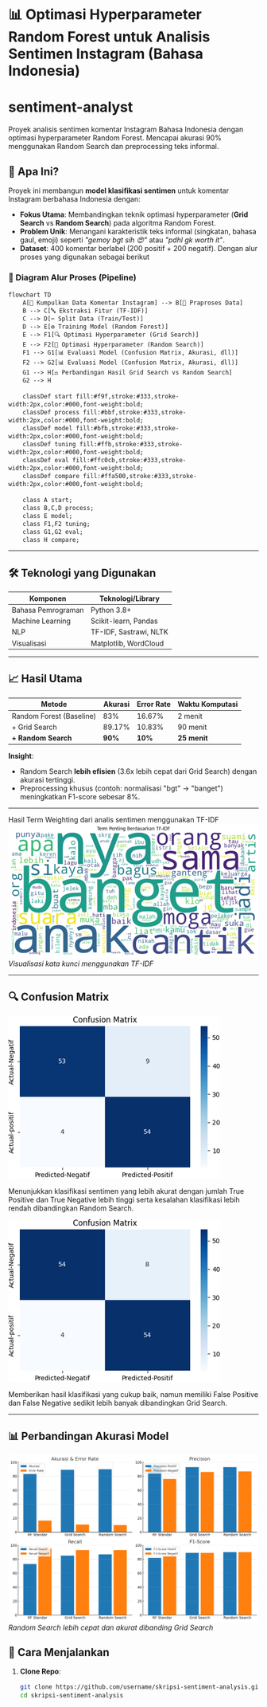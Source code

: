 # 📊 Optimasi Hyperparameter Random Forest untuk Analisis Sentimen Instagram (Bahasa Indonesia)

# sentiment-analyst
Proyek analisis sentimen komentar Instagram Bahasa Indonesia dengan optimasi hyperparameter Random Forest. Mencapai akurasi 90% menggunakan Random Search dan preprocessing teks informal.

## 🎯 **Apa Ini?**
Proyek ini membangun **model klasifikasi sentimen** untuk komentar Instagram berbahasa Indonesia dengan:
- **Fokus Utama**: Membandingkan teknik optimasi hyperparameter (**Grid Search** vs **Random Search**) pada algoritma Random Forest.
- **Problem Unik**: Menangani karakteristik teks informal (singkatan, bahasa gaul, emoji) seperti _"gemoy bgt sih 😍"_ atau _"pdhl gk worth it"_.
- **Dataset**: 400 komentar berlabel (200 positif + 200 negatif).
Dengan alur proses yang digunakan sebagai berikut

### 🔄 Diagram Alur Proses (Pipeline)
```mermaid
flowchart TD
    A[📂 Kumpulkan Data Komentar Instagram] --> B[🧹 Praproses Data]
    B --> C[🔤 Ekstraksi Fitur (TF-IDF)]
    C --> D[✂️ Split Data (Train/Test)]
    D --> E[⚙️ Training Model (Random Forest)]
    E --> F1[🔍 Optimasi Hyperparameter (Grid Search)]
    E --> F2[🎲 Optimasi Hyperparameter (Random Search)]
    F1 --> G1[📊 Evaluasi Model (Confusion Matrix, Akurasi, dll)]
    F2 --> G2[📊 Evaluasi Model (Confusion Matrix, Akurasi, dll)]
    G1 --> H[⚖️ Perbandingan Hasil Grid Search vs Random Search]
    G2 --> H

    classDef start fill:#f9f,stroke:#333,stroke-width:2px,color:#000,font-weight:bold;
    classDef process fill:#bbf,stroke:#333,stroke-width:2px,color:#000,font-weight:bold;
    classDef model fill:#bfb,stroke:#333,stroke-width:2px,color:#000,font-weight:bold;
    classDef tuning fill:#ffb,stroke:#333,stroke-width:2px,color:#000,font-weight:bold;
    classDef eval fill:#ffc0cb,stroke:#333,stroke-width:2px,color:#000,font-weight:bold;
    classDef compare fill:#ffa500,stroke:#333,stroke-width:2px,color:#000,font-weight:bold;

    class A start;
    class B,C,D process;
    class E model;
    class F1,F2 tuning;
    class G1,G2 eval;
    class H compare;
```

---

## 🛠 **Teknologi yang Digunakan**
| Komponen             | Teknologi/Library       |
|----------------------|-------------------------|
| Bahasa Pemrograman   | Python 3.8+             |
| Machine Learning     | Scikit-learn, Pandas    |
| NLP                 | TF-IDF, Sastrawi, NLTK  |
| Visualisasi         | Matplotlib, WordCloud   |

---

## 📈 **Hasil Utama**
| Metode               | Akurasi | Error Rate | Waktu Komputasi |
|----------------------|---------|------------|-----------------|
| Random Forest (Baseline) | 83%    | 16.67%     | 2 menit         |
| + Grid Search        | 89.17%  | 10.83%     | 90 menit        |
| **+ Random Search**  | **90%** | **10%**    | **25 menit**    |

**Insight**:  
- Random Search **lebih efisien** (3.6x lebih cepat dari Grid Search) dengan akurasi tertinggi.
- Preprocessing khusus (contoh: normalisasi "bgt" → "banget") meningkatkan F1-score sebesar 8%.

---

Hasil Term Weighting dari analis sentimen menggunakan TF-IDF
![Hasil WordCloud](images/Wordcloud.png)  
*Visualisasi kata kunci menggunakan TF-IDF*

---

## 🔍 Confusion Matrix
![Confusion Matrix](images/Confusion_Grid.png)

Menunjukkan klasifikasi sentimen yang lebih akurat dengan jumlah True Positive dan True Negative lebih tinggi serta kesalahan klasifikasi lebih rendah dibandingkan Random Search.

![Confusion Matrix](images/Confusion_Random.png)

Memberikan hasil klasifikasi yang cukup baik, namun memiliki False Positive dan False Negative sedikit lebih banyak dibandingkan Grid Search.

---

## 📊 Perbandingan Akurasi Model
![Perbandingan Akurasi](images/Grafik_Evaluation.png)  
*Random Search lebih cepat dan akurat dibanding Grid Search*


## 🚀 **Cara Menjalankan**
1. **Clone Repo**:
   ```bash
   git clone https://github.com/username/skripsi-sentiment-analysis.git
   cd skripsi-sentiment-analysis
